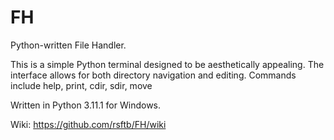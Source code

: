 # FH

Python-written File Handler.

This is a simple Python terminal designed to be aesthetically appealing.
The interface allows for both directory navigation and editing.
Commands include help, print, cdir, sdir, move

Written in Python 3.11.1 for Windows.

Wiki: https://github.com/rsftb/FH/wiki
